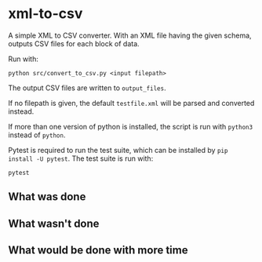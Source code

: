 # xml-to-csv

A simple XML to CSV converter. With an XML file having the given schema, outputs CSV files for each block of data.

Run with:
```
python src/convert_to_csv.py <input filepath>
```
The output CSV files are written to `output_files`.

If no filepath is given, the default `testfile.xml` will be parsed and converted instead.

If more than one version of python is installed, the script is run with `python3` instead of `python`.

Pytest is required to run the test suite, which can be installed by `pip install -U pytest`. The test suite is run with:
```
pytest
```

## What was done

## What wasn't done

## What would be done with more time